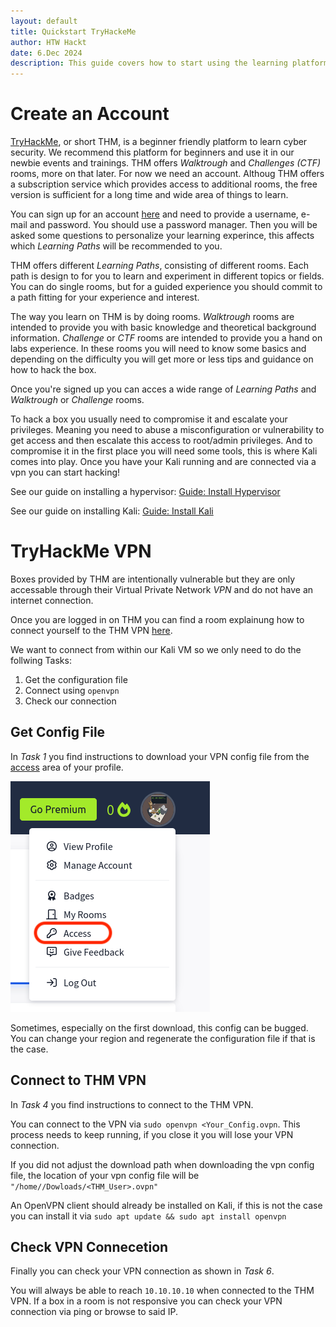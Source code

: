 ```yaml
---
layout: default
title: Quickstart TryHackeMe
author: HTW Hackt
date: 6.Dec 2024
description: This guide covers how to start using the learning platform TryHackMe.com.
---
```


# Create an Account

[TryHackMe](https://tryhackme.com), or short THM, is a beginner friendly platform to learn cyber security.
We recommend this platform for beginners and use it in our newbie events and trainings. THM offers *Walktrough* and *Challenges (CTF)* rooms, more on that later. For now we need an account. Althoug THM offers a subscription service which provides access to additional rooms, the free version is sufficient for a long time and wide area of things to learn.

You can sign up for an account [here](https://tryhackme.com/signup) and need to provide a username, e-mail and password. You should use a password manager.
Then you will be asked some questions to personalize your learning experince, this affects which *Learning Paths* will be recommended to you.

THM offers different *Learning Paths*, consisting of different rooms. Each path is design to for you to learn and experiment in different topics or fields. You can do single rooms, but for a guided experience you should commit to a path fitting for your experience and interest.

The way you learn on THM is by doing rooms. *Walktrough* rooms are intended to provide you with basic knowledge and theoretical background information. *Challenge* or *CTF* rooms are intended to provide you a hand on labs experience. In these rooms you will need to know some basics and depending on the difficulty you will get more or less tips and guidance on how to hack the box.

Once you're signed up you can acces a wide range of *Learning Paths* and *Walktrough* or *Challenge* rooms.

To hack a box you usually need to compromise it and escalate your privileges. Meaning you need to abuse a misconfiguration or vulnerability to get access and then escalate this access to root/admin privileges.
And to compromise it in the first place you will need some tools, this is where Kali comes into play. Once you have your Kali running and are connected via a vpn you can start hacking!

See our guide on installing a hypervisor: [Guide: Install Hypervisor](.HypervisorInstall.md)

See our guide on installing Kali: [Guide: Install Kali](./InstallKali.md)


#  TryHackMe VPN

Boxes provided by THM are intentionally vulnerable but they are only accessable through their Virtual Private Network *VPN* and do not have an internet connection.

Once you are logged in on THM you can find a room explainung how to connect yourself to the THM VPN [here](https://tryhackme.com/r/room/openvpn).

We want to connect from within our Kali VM so we only need to do the follwing Tasks:
1. Get the configuration file
4. Connect using `openvpn`
6. Check our connection


## Get Config File

In *Task 1* you find instructions to download your VPN config file from the [access](https://tryhackme.com/access) area of your profile.

![Screenshot with highlighted access area of your profile](./images/vpn_access.png)

Sometimes, especially on the first download, this config can be bugged.
You can change your region and regenerate the configuration file if that is the case.

## Connect to THM VPN

In *Task 4* you find instructions to connect to the THM VPN.

You can connect to the VPN via `sudo openvpn <Your_Config.ovpn`. This process needs to keep running, if you close it you will lose your VPN connection.

If you did not adjust the download path when downloading the vpn config file, the location of your vpn config file will be `"/home/`<User>`/Dowloads/<THM_User>.ovpn"`

An OpenVPN client should already be installed on Kali, if this is not the case you can install it via `sudo apt update && sudo apt install openvpn`

## Check VPN Connecetion

Finally you can check your VPN connection as shown in *Task 6*.

You will always be able to reach `10.10.10.10` when connected to the THM VPN.
If a box in a room is not responsive you can check your VPN connection via ping or browse to said IP.
